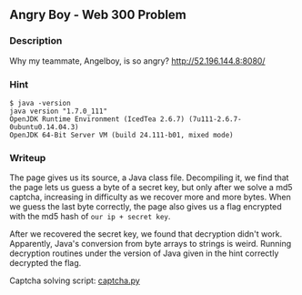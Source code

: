 ## Angry Boy - Web 300 Problem

### Description

Why my teammate, Angelboy, is so angry?
http://52.196.144.8:8080/

### Hint

```
$ java -version
java version "1.7.0_111"
OpenJDK Runtime Environment (IcedTea 2.6.7) (7u111-2.6.7-0ubuntu0.14.04.3)
OpenJDK 64-Bit Server VM (build 24.111-b01, mixed mode)
```

### Writeup

The page gives us its source, a Java class file. Decompiling it, we find that
the page lets us guess a byte of a secret key, but only after we solve a md5
captcha, increasing in difficulty as we recover more and more bytes. When we
guess the last byte correctly, the page also gives us a flag encrypted with
the md5 hash of `our ip + secret key`. 

After we recovered the secret key, we found that decryption didn't work.
Apparently, Java's conversion from byte arrays to strings is weird. Running
decryption routines under the version of Java given in the hint correctly
decrypted the flag.

Captcha solving script: [captcha.py](captcha.py)
